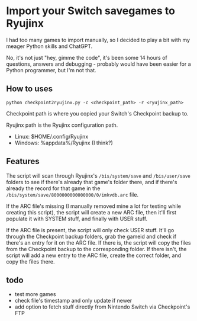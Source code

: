 # Import your Switch savegames to Ryujinx

I had too many games to import manually, so I decided to play a bit with my meager Python skills and ChatGPT.

No, it's not just "hey, gimme the code", it's been some 14 hours of questions, answers and debugging - probably would have been easier for a Python programmer, but I'm not that.

## How to uses

```shell
python checkpoint2ryujinx.py -c <checkpoint_path> -r <ryujinx_path>
```

Checkpoint path is where you copied your Switch's Checkpoint backup to.

Ryujinx path is the Ryujinx configuration path.

- Linux: $HOME/.config/Ryujinx
- Windows: %appdata%/Ryujinx (I think?)

## Features

The script will scan through Ryujinx's `/bis/system/save` and `/bis/user/save` folders to see if there's already that game's folder there, and if there's already the record for that game in the `/bis/system/save/8000000000000000/0/imkvdb.arc` file.

If the ARC file's missing (I manually removed mine a lot for testing while creating this script), the script will create a new ARC file, then it'll first populate it with SYSTEM stuff, and finally with USER stuff.

If the ARC file is present, the script will only check USER stuff. It'll go through the Checkpoint backup folders, grab the gameid and check if there's an entry for it on the ARC file. If there is, the script will copy the files from the Checkpoint backup to the corresponding folder. If there isn't, the script will add a new entry to the ARC file, create the correct folder, and copy the files there.

## todo
- test more games
- check file's timestamp and only update if newer
- add option to fetch stuff directly from Nintendo Switch via Checkpoint's FTP
